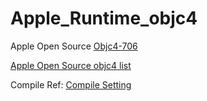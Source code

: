 # Apple_Runtime_objc4
Apple Open Source [Objc4-706](https://opensource.apple.com/source/objc4/objc4-706/)

[Apple Open Source objc4 list](https://opensource.apple.com/tarballs/objc4/)

Compile Ref: [Compile Setting](http://blog.csdn.net/wotors/article/details/52489464)

